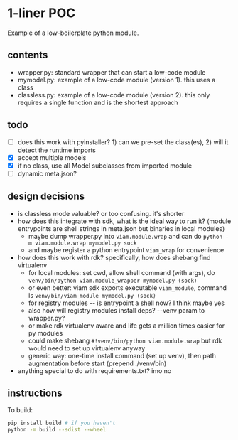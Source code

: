 # 1-liner POC

Example of a low-boilerplate python module.

## contents

- wrapper.py: standard wrapper that can start a low-code module
- mymodel.py: example of a low-code module (version 1). this uses a class
- classless.py: example of a low-code module (version 2). this only requires a single function and is the shortest approach

## todo

- [ ] does this work with pyinstaller? 1) can we pre-set the class(es), 2) will it detect the runtime imports
- [x] accept multiple models
- [x] if no class, use all Model subclasses from imported module
- [ ] dynamic meta.json?

## design decisions

- is classless mode valuable? or too confusing. it's shorter
- how does this integrate with sdk, what is the ideal way to run it? (module entrypoints are shell strings in meta.json but binaries in local modules)
    - maybe dump wrapper.py into `viam.module.wrap` and can do `python -m viam.module.wrap mymodel.py sock`
    - and maybe register a python entrypoint `viam_wrap` for convenience
- how does this work with rdk? specifically, how does shebang find virtualenv
    - for local modules: set cwd, allow shell command (with args), do `venv/bin/python viam.module_wrapper mymodel.py (sock)`
    - or even better: viam sdk exports executable `viam_module`, command is `venv/bin/viam_module mymodel.py (sock)`
    - for registry modules -- is entrypoint a shell now? I think maybe yes
    - also how will registry modules install deps? --venv param to wrapper.py?
    - or make rdk virtualenv aware and life gets a million times easier for py modules
    - could make shebang `#!venv/bin/python viam.module.wrap` but rdk would need to set up virtualenv anyway
    - generic way: one-time install command (set up venv), then path augmentation before start (prepend ./venv/bin)
- anything special to do with requirements.txt? imo no

## instructions

To build:

```sh
pip install build # if you haven't
python -m build --sdist --wheel
```
